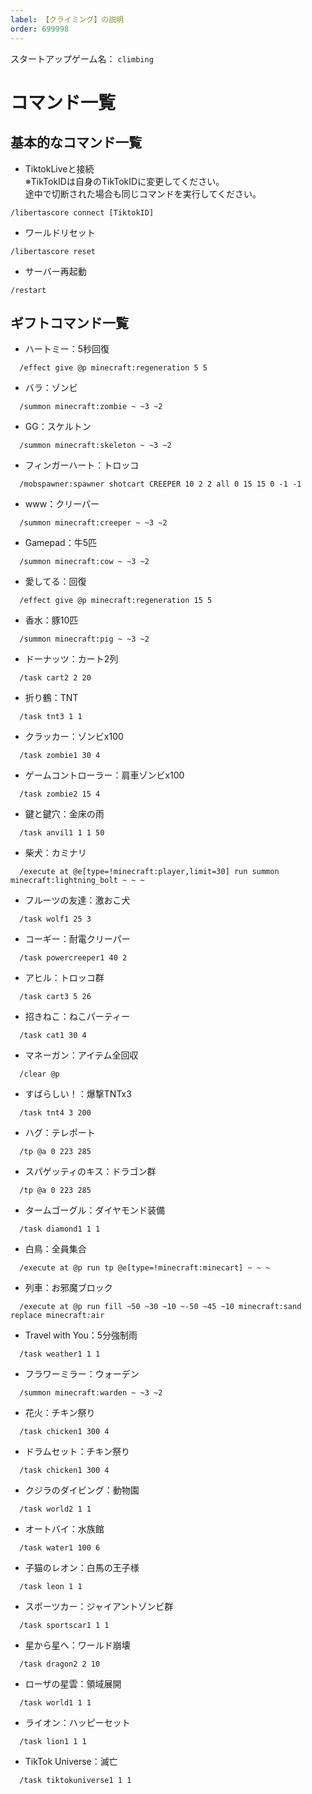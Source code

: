 ```yaml
---
label: 【クライミング】の説明
order: 699998
---
```

スタートアップゲーム名：
```climbing```

# コマンド一覧

## 基本的なコマンド一覧

- TiktokLiveと接続   
※TikTokIDは自身のTikTokIDに変更してください。  
途中で切断された場合も同じコマンドを実行してください。
```
/libertascore connect [TiktokID]
```

- ワールドリセット
```
/libertascore reset
```

- サーバー再起動
```
/restart
```

## ギフトコマンド一覧  
- ハートミー：5秒回復
```
  /effect give @p minecraft:regeneration 5 5
```

- バラ：ゾンビ
```
  /summon minecraft:zombie ~ ~3 ~2
```

- GG：スケルトン
```
  /summon minecraft:skeleton ~ ~3 ~2
```

- フィンガーハート：トロッコ
```
  /mobspawner:spawner shotcart CREEPER 10 2 2 all 0 15 15 0 -1 -1
```

- www：クリーパー
```
  /summon minecraft:creeper ~ ~3 ~2
```

- Gamepad：牛5匹
```
  /summon minecraft:cow ~ ~3 ~2
```

- 愛してる：回復
```
  /effect give @p minecraft:regeneration 15 5
```

- 香水：豚10匹
```
  /summon minecraft:pig ~ ~3 ~2
```

- ドーナッツ：カート2列
```
  /task cart2 2 20
```

- 折り鶴：TNT
```
  /task tnt3 1 1
```

- クラッカー：ゾンビx100
```
  /task zombie1 30 4
```

- ゲームコントローラー：肩車ゾンビx100
```
  /task zombie2 15 4
```

- 鍵と鍵穴：金床の雨
```
  /task anvil1 1 1 50
```

- 柴犬：カミナリ
```
  /execute at @e[type=!minecraft:player,limit=30] run summon minecraft:lightning_bolt ~ ~ ~
```

- フルーツの友達：激おこ犬
```
  /task wolf1 25 3
```

- コーギー：耐電クリーパー
```
  /task powercreeper1 40 2
```

- アヒル：トロッコ群
```
  /task cart3 5 26
```

- 招きねこ：ねこパーティー
```
  /task cat1 30 4
```

- マネーガン：アイテム全回収
```
  /clear @p
```

- すばらしい！：爆撃TNTx3
```
  /task tnt4 3 200
```

- ハグ：テレポート
```
  /tp @a 0 223 285
```

- スパゲッティのキス：ドラゴン群
```
  /tp @a 0 223 285
```

- タームゴーグル：ダイヤモンド装備
```
  /task diamond1 1 1
```

- 白鳥：全員集合
```
  /execute at @p run tp @e[type=!minecraft:minecart] ~ ~ ~
```

- 列車：お邪魔ブロック
```
  /execute at @p run fill ~50 ~30 ~10 ~-50 ~45 ~10 minecraft:sand replace minecraft:air
```

- Travel with You：5分強制雨
```
  /task weather1 1 1
```

- フラワーミラー：ウォーデン
```
  /summon minecraft:warden ~ ~3 ~2
```

- 花火：チキン祭り
```
  /task chicken1 300 4
```

- ドラムセット：チキン祭り
```
  /task chicken1 300 4
```

- クジラのダイビング：動物園
```
  /task world2 1 1
```

- オートバイ：水族館
```
  /task water1 100 6
```

- 子猫のレオン：白馬の王子様
```
  /task leon 1 1
```

- スポーツカー：ジャイアントゾンビ群
```
  /task sportscar1 1 1
```

- 星から星へ：ワールド崩壊
```
  /task dragon2 2 10
```

- ローザの星雲：領域展開
```
  /task world1 1 1
```

- ライオン：ハッピーセット
```
  /task lion1 1 1
```

- TikTok Universe：滅亡
```
  /task tiktokuniverse1 1 1
```
